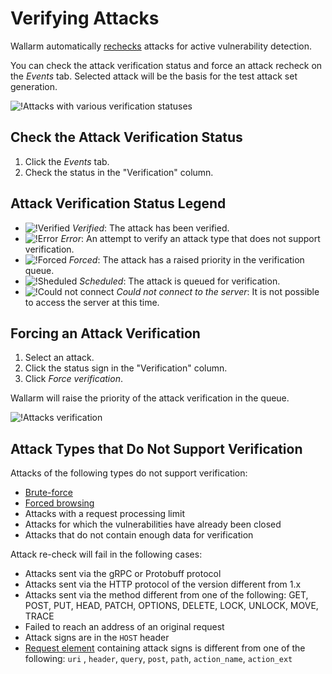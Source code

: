 [img-verification-statuses]:    ../../images/user-guides/events/attack-verification-statuses.png
[img-verify-attack]:            ../../images/user-guides/events/verify-attack.png
[img-verified-icon]:            ../../images/user-guides/events/verified.png#mini
[img-error-icon]:               ../../images/user-guides/events/error.png#mini
[img-forced-icon]:              ../../images/user-guides/events/forced.png#mini
[img-sheduled-icon]:            ../../images/user-guides/events/sheduled.png#mini
[img-cloud-icon]:           ../../images/user-guides/events/cloud.png#mini

[al-brute-force-attack]:      ../../attacks-vulns-list.md#bruteforce-attack
[al-forced-browsing]:         ../../attacks-vulns-list.md#forced-browsing

# Verifying Attacks

Wallarm automatically [rechecks](../../about-wallarm/detecting-vulnerabilities.md#active-threat-verification) attacks for active vulnerability detection.

You can check the attack verification status and force an attack recheck on the *Events* tab. Selected attack will be the basis for the test attack set generation.

![!Attacks with various verification statuses][img-verification-statuses]

## Check the Attack Verification Status

1. Click the *Events* tab.
2. Check the status in the "Verification" column.

## Attack Verification Status Legend

* ![!Verified][img-verified-icon] *Verified*: The attack has been verified.
* ![!Error][img-error-icon] *Error*: An attempt to verify an attack type that does not support verification.
* ![!Forced][img-forced-icon] *Forced*: The attack has a raised priority in the verification queue.
* ![!Sheduled][img-sheduled-icon] *Scheduled*: The attack is queued for verification.
* ![!Could not connect][img-cloud-icon] *Could not connect to the server*: It is not possible to access the server at this time.

## Forcing an Attack Verification

1. Select an attack.
2. Click the status sign in the "Verification" column.
3. Click *Force verification*.

Wallarm will raise the priority of the attack verification in the queue.

![!Attacks verification][img-verify-attack]

## Attack Types that Do Not Support Verification

Attacks of the following types do not support verification:

* [Brute-force][al-brute-force-attack]
* [Forced browsing][al-forced-browsing]
* Attacks with a request processing limit
* Attacks for which the vulnerabilities have already been closed
* Attacks that do not contain enough data for verification

Attack re-check will fail in the following cases:

* Attacks sent via the gRPC or Protobuff protocol
* Attacks sent via the HTTP protocol of the version different from 1.x
* Attacks sent via the method different from one of the following: GET, POST, PUT, HEAD, PATCH, OPTIONS, DELETE, LOCK, UNLOCK, MOVE, TRACE
* Failed to reach an address of an original request
* Attack signs are in the `HOST` header
* [Request element](../rules/request-processing.md) containing attack signs is different from one of the following: `uri` , `header`, `query`, `post`, `path`, `action_name`, `action_ext`
